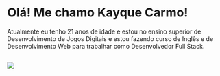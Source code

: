 <h1>Olá! Me chamo Kayque Carmo!</h1>
<div>
<p>
  Atualmente eu tenho 21 anos de idade e estou no ensino superior de Desenvolvimento de Jogos Digitais e estou fazendo curso de Inglês e de Desenvolvimento Web para trabalhar como Desenvolvedor Full Stack.
</p>
</div>

##

<div>
<a href="https://www.instagram.com/carmo.kaa/" target="_blank">
<img src="https://img.shields.io/badge/Instagram-E4405F?style=for-the-badge&logo=instagram&logoColor=white" target="_blank"></a>
<a href="">
  <img src="">
</a>
</div>

